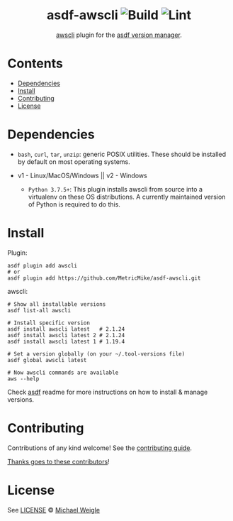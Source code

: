 <div align="center">

# asdf-awscli ![Build](https://github.com/MetricMike/asdf-awscli/workflows/Build/badge.svg) ![Lint](https://github.com/MetricMike/asdf-awscli/workflows/Lint/badge.svg)

[awscli](https://github.com/MetricMike/asdf-awscli) plugin for the [asdf version manager](https://asdf-vm.com).

</div>

# Contents

- [Dependencies](#dependencies)
- [Install](#install)
- [Contributing](#contributing)
- [License](#license)

# Dependencies

- `bash`, `curl`, `tar`, `unzip`: generic POSIX utilities. These should be installed by default on most operating systems.

- v1 - Linux/MacOS/Windows || v2 - Windows
  - `Python 3.7.5+`: This plugin installs awscli from source into a virtualenv on these OS distributions. A currently maintained version of Python is required to do this.

# Install

Plugin:

```shell
asdf plugin add awscli
# or
asdf plugin add https://github.com/MetricMike/asdf-awscli.git
```

awscli:

```shell
# Show all installable versions
asdf list-all awscli

# Install specific version
asdf install awscli latest   # 2.1.24
asdf install awscli latest 2 # 2.1.24
asdf install awscli latest 1 # 1.19.4

# Set a version globally (on your ~/.tool-versions file)
asdf global awscli latest

# Now awscli commands are available
aws --help
```

Check [asdf](https://github.com/asdf-vm/asdf) readme for more instructions on how to
install & manage versions.

# Contributing

Contributions of any kind welcome! See the [contributing guide](contributing.md).

[Thanks goes to these contributors](https://github.com/MetricMike/asdf-awscli/graphs/contributors)!

# License

See [LICENSE](LICENSE) © [Michael Weigle](https://github.com/MetricMike/)
